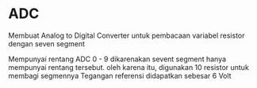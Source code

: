 # ADC
Membuat Analog to Digital Converter untuk pembacaan variabel resistor dengan seven segment

Mempunyai rentang ADC 0 - 9 dikarenakan sevent segment hanya mempunyai rentang tersebut. oleh karena itu, digunakan 10 resistor untuk membagi segmennya
Tegangan referensi didapatkan sebesar 6 Volt
